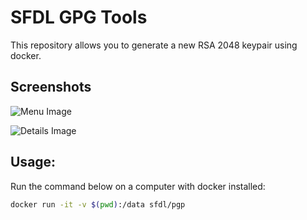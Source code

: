 # SFDL GPG Tools
This repository allows you to generate a new RSA 2048 keypair using docker.

## Screenshots
![Menu Image](http://imgur.com/Q1I35Qu)

![Details Image](http://imgur.com/aXOkW1e)

## Usage:
Run the command below on a computer with docker installed:
```bash
docker run -it -v $(pwd):/data sfdl/pgp
```
